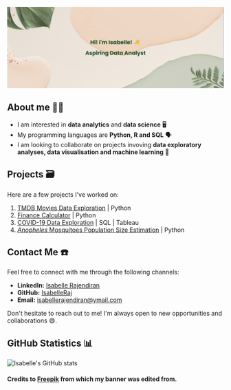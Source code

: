 [![MasterHead](banner.png)](https://github.com/IsabelleRaj)
## About me 👋🏾

- I am interested in **data analytics** and **data science** 🖥️
- My programming languages are **Python, R and SQL** 🗣️
- I am looking to collaborate on projects invoving **data exploratory analyses, data visualisation and machine learning** 👯

## Projects 🗃️

Here are a few projects I've worked on:

1. [TMDB Movies Data Exploration](https://github.com/IsabelleRaj/TMDB-Movies-Data-Exploration) | Python
2. [Finance Calculator](https://github.com/IsabelleRaj/finance-calculator) | Python
3. [COVID-19 Data Exploration](https://github.com/IsabelleRaj/COVID-19-Exploration) | SQL | Tableau
4. [_Anopheles_ Mosquitoes Population Size Estimation](https://github.com/IsabelleRaj/Anopheles-Population-Size) | Python

## Contact Me ☎️

Feel free to connect with me through the following channels:

- **LinkedIn:** [Isabelle Rajendiran](https://www.linkedin.com/in/isabelle-rajendiran/)
- **GitHub:** [IsabelleRaj](https://github.com/IsabelleRaj)
- **Email:** [isabellerajendiran@ymail.com](mailto:isabellerajendiran@ymail.com)

Don't hesitate to reach out to me! I'm always open to new opportunities and collaborations 😄.

## GitHub Statistics 📊
![Isabelle's GitHub stats](https://github-readme-stats.vercel.app/api?username=IsabelleRaj&show_icons=true&theme=moltack)

#### Credits to [Freepik](https://www.freepik.com/) from which my banner was edited from.
